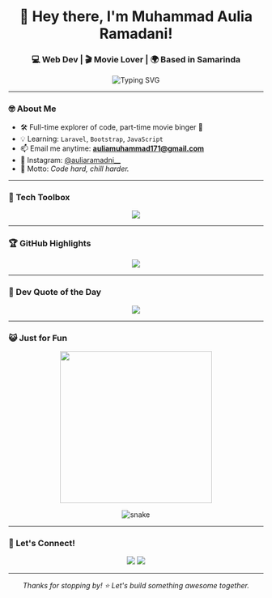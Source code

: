 <h1 align="center">👋 Hey there, I'm Muhammad Aulia Ramadani!</h1>
<h3 align="center">💻 Web Dev | 🎬 Movie Lover | 🌍 Based in Samarinda</h3>

<p align="center">
  <img src="https://readme-typing-svg.demolab.com?font=Fira+Code&duration=3000&pause=1000&center=true&width=435&lines=Welcome+to+my+GitHub!;Frontend+%F0%9F%92%BB+and+Backend+%F0%9F%94%8C+Dev;Always+learning+Laravel+and+JS!" alt="Typing SVG" />
</p>

---

### 🤓 About Me
- 🛠️ Full-time explorer of code, part-time movie binger 🍿  
- 💡 Learning: `Laravel`, `Bootstrap`, `JavaScript`  
- 📫 Email me anytime: **auliamuhammad171@gmail.com**  
- 📸 Instagram: [@auliaramadni__](https://instagram.com/auliaramadni__)  
- 🎯 Motto: *Code hard, chill harder.*

---

### 🧰 Tech Toolbox
<p align="center">
  <img src="https://skillicons.dev/icons?i=html,css,bootstrap,js,php,laravel,vscode" />
</p>

---

### 🏆 GitHub Highlights
<p align="center">
  <img src="https://github-profile-trophy.vercel.app/?username=muhammadauliaramadani&theme=dracula&row=1&margin-w=10" />
</p>

---

### 💬 Dev Quote of the Day
<p align="center">
  <img src="https://quotes-github-readme.vercel.app/api?type=horizontal&theme=tokyonight" />
</p>

---

### 😺 Just for Fun
<p align="center">
  <img src="https://media.giphy.com/media/qgQUggAC3Pfv687qPC/giphy.gif" width="300" />
</p>

<p align="center">
  <img src="https://github.com/muhammadauliaramadani/muhammadauliaramadani/raw/output/github-contribution-grid-snake.svg" alt="snake" />
</p>

---

### 🔗 Let's Connect!
<p align="center">
  <a href="mailto:auliamuhammad171@gmail.com"><img src="https://img.shields.io/badge/Gmail-D14836?style=for-the-badge&logo=gmail&logoColor=white" /></a>
  <a href="https://instagram.com/auliaramadni__"><img src="https://img.shields.io/badge/Instagram-E4405F?style=for-the-badge&logo=instagram&logoColor=white" /></a>
</p>

---

<p align="center"><i>Thanks for stopping by! ⭐ Let's build something awesome together.</i></p>
